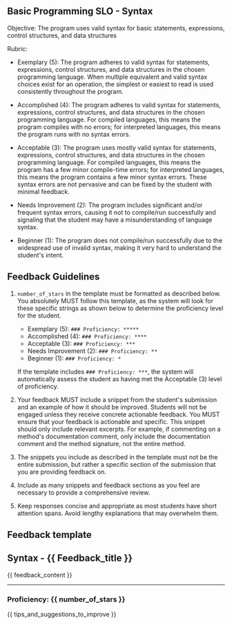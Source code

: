## Basic Programming SLO - Syntax

Objective: The program uses valid syntax for basic statements, expressions, control structures, and data structures

Rubric:

- Exemplary (5): The program adheres to valid syntax for statements, expressions, control structures, and data structures in the chosen programming language. When multiple equivalent and valid syntax choices exist for an operation, the simplest or easiest to read is used consistently throughout the program.

- Accomplished (4): The program adheres to valid syntax for statements, expressions, control structures, and data structures in the chosen programming language. For compiled languages, this means the program compiles with no errors; for interpreted languages, this means the program runs with no syntax errors.

- Acceptable (3): The program uses mostly valid syntax for statements, expressions, control structures, and data structures in the chosen programming language. For compiled languages, this means the program has a few minor compile-time errors; for interpreted languages, this means the program contains a few minor syntax errors. These syntax errors are not pervasive and can be fixed by the student with minimal feedback.

- Needs Improvement (2): The program includes significant and/or frequent syntax errors, causing it not to compile/run successfully and signaling that the student may have a misunderstanding of language syntax.

- Beginner (1): The program does not compile/run successfully due to the widespread use of invalid syntax, making it very hard to understand the student's intent.

## Feedback Guidelines

1. `number_of_stars` in the template must be formatted as described below. You absolutely MUST follow this template, as the system will look for these specific strings as shown below to determine the proficiency level for the student.

   - Exemplary (5): `### Proficiency: *****`
   - Accomplished (4): `### Proficiency: ****`
   - Acceptable (3): `### Proficiency: ***`
   - Needs Improvement (2): `### Proficiency: **`
   - Beginner (1): `### Proficiency: *`

   If the template includes `### Proficiency: ***`, the system will automatically assess the student as having met the Acceptable (3) level of proficiency.

2. Your feedback MUST include a snippet from the student's submission and an example of how it should be improved. Students will not be engaged unless they receive concrete actionable feedback. You MUST ensure that your feedback is actionable and specific. This snippet should only include relevant excerpts. For example, if commenting on a method's documentation comment, only include the documentation comment and the method signature, not the entire method.

3. The snippets you include as described in the template must not be the entire submission, but rather a specific section of the submission that you are providing feedback on.

4. Include as many snippets and feedback sections as you feel are necessary to provide a comprehensive review.

5. Keep responses concise and appropriate as most students have short attention spans. Avoid lengthy explanations that may overwhelm them.

## Feedback template

<!-- Template starts from here -->

## Syntax - {{ Feedback_title }}

{{ feedback_content }}

---

### Proficiency: {{ number_of_stars }}

{{ tips_and_suggestions_to_improve }}

